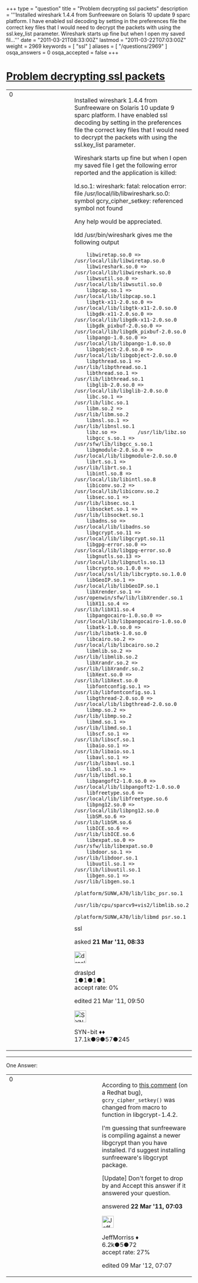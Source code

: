 +++
type = "question"
title = "Problem decrypting ssl packets"
description = '''Installed wireshark 1.4.4 from Sunfreeware on Solaris 10 update 9 sparc platform. I have enabled ssl decoding by setting in the preferences file the correct key files that I would need to decrypt the packets with using the ssl.key_list parameter. Wireshark starts up fine but when I open my saved fil...'''
date = "2011-03-21T08:33:00Z"
lastmod = "2011-03-22T07:03:00Z"
weight = 2969
keywords = [ "ssl" ]
aliases = [ "/questions/2969" ]
osqa_answers = 0
osqa_accepted = false
+++

<div class="headNormal">

# [Problem decrypting ssl packets](/questions/2969/problem-decrypting-ssl-packets)

</div>

<div id="main-body">

<div id="askform">

<table id="question-table" style="width:100%;"><colgroup><col style="width: 50%" /><col style="width: 50%" /></colgroup><tbody><tr class="odd"><td style="width: 30px; vertical-align: top"><div class="vote-buttons"><div id="post-2969-score" class="post-score" title="current number of votes">0</div><div id="favorite-count" class="favorite-count"></div></div></td><td><div id="item-right"><div class="question-body"><p>Installed wireshark 1.4.4 from Sunfreeware on Solaris 10 update 9 sparc platform. I have enabled ssl decoding by setting in the preferences file the correct key files that I would need to decrypt the packets with using the ssl.key_list parameter.</p><p>Wireshark starts up fine but when I open my saved file I get the following error reported and the application is killed:</p><p>ld.so.1: wireshark: fatal: relocation error: file /usr/local/lib/libwireshark.so.0: symbol gcry_cipher_setkey: referenced symbol not found</p><p>Any help would be appreciated.</p><p>ldd /usr/bin/wireshark gives me the following output</p><pre><code>    libwiretap.so.0 =&gt;       /usr/local/lib/libwiretap.so.0
    libwireshark.so.0 =&gt;     /usr/local/lib/libwireshark.so.0
    libwsutil.so.0 =&gt;        /usr/local/lib/libwsutil.so.0
    libpcap.so.1 =&gt;  /usr/local/lib/libpcap.so.1
    libgtk-x11-2.0.so.0 =&gt;   /usr/local/lib/libgtk-x11-2.0.so.0
    libgdk-x11-2.0.so.0 =&gt;   /usr/local/lib/libgdk-x11-2.0.so.0
    libgdk_pixbuf-2.0.so.0 =&gt;        /usr/local/lib/libgdk_pixbuf-2.0.so.0
    libpango-1.0.so.0 =&gt;     /usr/local/lib/libpango-1.0.so.0
    libgobject-2.0.so.0 =&gt;   /usr/local/lib/libgobject-2.0.so.0
    libpthread.so.1 =&gt;       /usr/lib/libpthread.so.1
    libthread.so.1 =&gt;        /usr/lib/libthread.so.1
    libglib-2.0.so.0 =&gt;      /usr/local/lib/libglib-2.0.so.0
    libc.so.1 =&gt;     /usr/lib/libc.so.1
    libm.so.2 =&gt;     /usr/lib/libm.so.2
    libnsl.so.1 =&gt;   /usr/lib/libnsl.so.1
    libz.so =&gt;       /usr/lib/libz.so
    libgcc_s.so.1 =&gt;         /usr/sfw/lib/libgcc_s.so.1
    libgmodule-2.0.so.0 =&gt;   /usr/local/lib/libgmodule-2.0.so.0
    librt.so.1 =&gt;    /usr/lib/librt.so.1
    libintl.so.8 =&gt;  /usr/local/lib/libintl.so.8
    libiconv.so.2 =&gt;         /usr/local/lib/libiconv.so.2
    libsec.so.1 =&gt;   /usr/lib/libsec.so.1
    libsocket.so.1 =&gt;        /usr/lib/libsocket.so.1
    libadns.so =&gt;    /usr/local/lib/libadns.so
    libgcrypt.so.11 =&gt;       /usr/local/lib/libgcrypt.so.11
    libgpg-error.so.0 =&gt;     /usr/local/lib/libgpg-error.so.0
    libgnutls.so.13 =&gt;       /usr/local/lib/libgnutls.so.13
    libcrypto.so.1.0.0 =&gt;    /usr/local/ssl/lib/libcrypto.so.1.0.0
    libGeoIP.so.1 =&gt;         /usr/local/lib/libGeoIP.so.1
    libXrender.so.1 =&gt;       /usr/openwin/sfw/lib/libXrender.so.1
    libX11.so.4 =&gt;   /usr/lib/libX11.so.4
    libpangocairo-1.0.so.0 =&gt;        /usr/local/lib/libpangocairo-1.0.so.0
    libatk-1.0.so.0 =&gt;       /usr/lib/libatk-1.0.so.0
    libcairo.so.2 =&gt;         /usr/local/lib/libcairo.so.2
    libmlib.so.2 =&gt;  /usr/lib/libmlib.so.2
    libXrandr.so.2 =&gt;        /usr/lib/libXrandr.so.2
    libXext.so.0 =&gt;  /usr/lib/libXext.so.0
    libfontconfig.so.1 =&gt;    /usr/lib/libfontconfig.so.1
    libgthread-2.0.so.0 =&gt;   /usr/local/lib/libgthread-2.0.so.0
    libmp.so.2 =&gt;    /usr/lib/libmp.so.2
    libmd.so.1 =&gt;    /usr/lib/libmd.so.1
    libscf.so.1 =&gt;   /usr/lib/libscf.so.1
    libaio.so.1 =&gt;   /usr/lib/libaio.so.1
    libavl.so.1 =&gt;   /usr/lib/libavl.so.1
    libdl.so.1 =&gt;    /usr/lib/libdl.so.1
    libpangoft2-1.0.so.0 =&gt;  /usr/local/lib/libpangoft2-1.0.so.0
    libfreetype.so.6 =&gt;      /usr/local/lib/libfreetype.so.6
    libpng12.so.0 =&gt;         /usr/local/lib/libpng12.so.0
    libSM.so.6 =&gt;    /usr/lib/libSM.so.6
    libICE.so.6 =&gt;   /usr/lib/libICE.so.6
    libexpat.so.0 =&gt;         /usr/sfw/lib/libexpat.so.0
    libdoor.so.1 =&gt;  /usr/lib/libdoor.so.1
    libuutil.so.1 =&gt;         /usr/lib/libuutil.so.1
    libgen.so.1 =&gt;   /usr/lib/libgen.so.1
    /platform/SUNW,A70/lib/libc_psr.so.1
    /usr/lib/cpu/sparcv9+vis2/libmlib.so.2
    /platform/SUNW,A70/lib/libmd_psr.so.1</code></pre></div><div id="question-tags" class="tags-container tags">ssl</div><div id="question-controls" class="post-controls"></div><div class="post-update-info-container"><div class="post-update-info post-update-info-user"><p>asked <strong>21 Mar '11, 08:33</strong></p><img src="https://secure.gravatar.com/avatar/ef1e02accbf1c13236d6a60a4ac57fa9?s=32&amp;d=identicon&amp;r=g" class="gravatar" width="32" height="32" alt="draslpd&#39;s gravatar image" /><p>draslpd<br />
<span class="score" title="1 reputation points">1</span><span title="1 badges"><span class="badge1">●</span><span class="badgecount">1</span></span><span title="1 badges"><span class="silver">●</span><span class="badgecount">1</span></span><span title="1 badges"><span class="bronze">●</span><span class="badgecount">1</span></span><br />
<span class="accept_rate" title="Rate of the user&#39;s accepted answers">accept rate:</span> <span title="draslpd has no accepted answers">0%</span></p></div><div class="post-update-info post-update-info-edited"><p>edited 21 Mar '11, 09:50</p><img src="https://secure.gravatar.com/avatar/7901a94d8fdd1f9f47cda9a32fcfa177?s=32&amp;d=identicon&amp;r=g" class="gravatar" width="32" height="32" alt="SYN-bit&#39;s gravatar image" /><p>SYN-bit ♦♦<br />
<span class="score" title="17094 reputation points"><span>17.1k</span></span><span title="9 badges"><span class="badge1">●</span><span class="badgecount">9</span></span><span title="57 badges"><span class="silver">●</span><span class="badgecount">57</span></span><span title="245 badges"><span class="bronze">●</span><span class="badgecount">245</span></span></p></div></div><div id="comments-container-2969" class="comments-container"></div><div id="comment-tools-2969" class="comment-tools"></div><div class="clear"></div><div id="comment-2969-form-container" class="comment-form-container"></div><div class="clear"></div></div></td></tr></tbody></table>

------------------------------------------------------------------------

<div class="tabBar">

<span id="sort-top"></span>

<div class="headQuestions">

One Answer:

</div>

</div>

<span id="3019"></span>

<div id="answer-container-3019" class="answer">

<table style="width:100%;"><colgroup><col style="width: 50%" /><col style="width: 50%" /></colgroup><tbody><tr class="odd"><td style="width: 30px; vertical-align: top"><div class="vote-buttons"><div id="post-3019-score" class="post-score" title="current number of votes">0</div></div></td><td><div class="item-right"><div class="answer-body"><p>According to <a href="https://bugzilla.redhat.com/show_bug.cgi?id=472631#c5">this comment</a> (on a Redhat bug), <code>gcry_cipher_setkey()</code> was changed from macro to function in libgcrypt-1.4.2.</p><p>I'm guessing that sunfreeware is compiling against a newer libgcrypt than you have installed. I'd suggest installing sunfreeware's libgcrypt package.</p><p>[Update] Don't forget to drop by and Accept this answer if it answered your question.</p></div><div class="answer-controls post-controls"></div><div class="post-update-info-container"><div class="post-update-info post-update-info-user"><p>answered <strong>22 Mar '11, 07:03</strong></p><img src="https://secure.gravatar.com/avatar/e0564001bb7deb960d5d9d9c1e0ba074?s=32&amp;d=identicon&amp;r=g" class="gravatar" width="32" height="32" alt="JeffMorriss&#39;s gravatar image" /><p>JeffMorriss ♦<br />
<span class="score" title="6219 reputation points"><span>6.2k</span></span><span title="5 badges"><span class="silver">●</span><span class="badgecount">5</span></span><span title="72 badges"><span class="bronze">●</span><span class="badgecount">72</span></span><br />
<span class="accept_rate" title="Rate of the user&#39;s accepted answers">accept rate:</span> <span title="JeffMorriss has 103 accepted answers">27%</span></p></div><div class="post-update-info post-update-info-edited"><p>edited 09 Mar '12, 07:07</p></div></div><div id="comments-container-3019" class="comments-container"></div><div id="comment-tools-3019" class="comment-tools"></div><div class="clear"></div><div id="comment-3019-form-container" class="comment-form-container"></div><div class="clear"></div></div></td></tr></tbody></table>

</div>

<div class="paginator-container-left">

</div>

</div>

</div>


